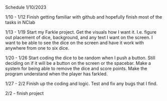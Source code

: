 Schedule 1/10/2023

1/10 - 1/12
Finish getting familiar with github and hopefully finish most of the tasks in NClab


1/13 - 1/19
Start my Farkle project. Get the visuals how I want it. I.e. figure out placement of dice, background, and any text I want on the screen. I want to be able to see the dice on the screen and have it work with anywhere from one to six dice.

1/20 - 1/26
Start coding the dice to be random when I push a button. Still deciding on if it will be a button on the screen or the spacebar. Make a system for being able to remove the dice and score points. Make the program understand when the player has farkled.

1/27 - 2/2
Finish up the coding and logic. Test and fix any bugs that I find.

2/2 - finish project